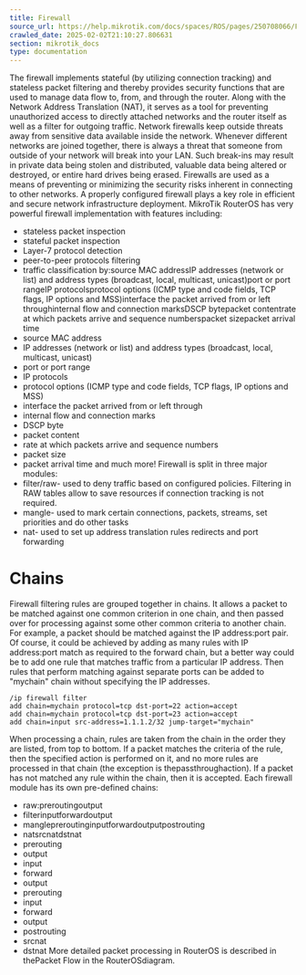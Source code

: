```yaml
---
title: Firewall
source_url: https://help.mikrotik.com/docs/spaces/ROS/pages/250708066/Firewall,
crawled_date: 2025-02-02T21:10:27.806631
section: mikrotik_docs
type: documentation
---
```


The firewall implements stateful (by utilizing connection tracking) and stateless packet filtering and thereby provides security functions that are used to manage data flow to, from, and through the router. Along with the Network Address Translation (NAT), it serves as a tool for preventing unauthorized access to directly attached networks and the router itself as well as a filter for outgoing traffic.
Network firewalls keep outside threats away from sensitive data available inside the network. Whenever different networks are joined together, there is always a threat that someone from outside of your network will break into your LAN. Such break-ins may result in private data being stolen and distributed, valuable data being altered or destroyed, or entire hard drives being erased. Firewalls are used as a means of preventing or minimizing the security risks inherent in connecting to other networks. A properly configured firewall plays a key role in efficient and secure network infrastructure deployment.
MikroTik RouterOS has very powerful firewall implementation with features including:
* stateless packet inspection
* stateful packet inspection
* Layer-7 protocol detection
* peer-to-peer protocols filtering
* traffic classification by:source MAC addressIP addresses (network or list) and address types (broadcast, local, multicast, unicast)port or port rangeIP protocolsprotocol options (ICMP type and code fields, TCP flags, IP options and MSS)interface the packet arrived from or left throughinternal flow and connection marksDSCP bytepacket contentrate at which packets arrive and sequence numberspacket sizepacket arrival time
* source MAC address
* IP addresses (network or list) and address types (broadcast, local, multicast, unicast)
* port or port range
* IP protocols
* protocol options (ICMP type and code fields, TCP flags, IP options and MSS)
* interface the packet arrived from or left through
* internal flow and connection marks
* DSCP byte
* packet content
* rate at which packets arrive and sequence numbers
* packet size
* packet arrival time
and much more!
Firewall is split in three major modules:
* filter/raw- used to deny traffic based on configured policies. Filtering in RAW tables allow to save resources if connection tracking is not required.
* mangle- used to mark certain connections, packets, streams, set priorities and do other tasks
* nat- used to set up address translation rules redirects and port forwarding
# Chains
Firewall filtering rules are grouped together in chains. It allows a packet to be matched against one common criterion in one chain, and then passed over for processing against some other common criteria to another chain.
For example, a packet should be matched against the IP address:port pair. Of course, it could be achieved by adding as many rules with IP address:port match as required to the forward chain, but a better way could be to add one rule that matches traffic from a particular IP address. Then rules that perform matching against separate ports can be added to "mychain" chain without specifying the IP addresses.
```
/ip firewall filter 
add chain=mychain protocol=tcp dst-port=22 action=accept
add chain=mychain protocol=tcp dst-port=23 action=accept
add chain=input src-address=1.1.1.2/32 jump-target="mychain"
```
When processing a chain, rules are taken from the chain in the order they are listed, from top to bottom. If a packet matches the criteria of the rule, then the specified action is performed on it, and no more rules are processed in that chain (the exception is thepassthroughaction).
If a packet has not matched any rule within the chain, then it is accepted.
Each firewall module has its own pre-defined chains:
* raw:preroutingoutput
* filterinputforwardoutput
* manglepreroutinginputforwardoutputpostrouting
* natsrcnatdstnat
* prerouting
* output
* input
* forward
* output
* prerouting
* input
* forward
* output
* postrouting
* srcnat
* dstnat
More detailed packet processing in RouterOS is described in thePacket Flow in the RouterOSdiagram.